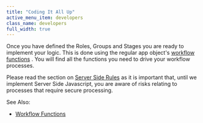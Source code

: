 ```yaml
---
title: "Coding It All Up"
active_menu_item: developers
class_name: developers
full_width: true
---
```



Once you have defined the Roles, Groups and Stages you are ready to implement your logic. This is done using the regular app object's [workflow functions](../../../scripting-apis/client-api/workflow-functions/index) . You will find all the functions you need to drive your workflow processes.

Please read the section on [Server Side Rules](server-side-rules) as it is important that, until we implement Server Side Javascript, you are aware of risks relating to processes that require secure processing.

See Also:

 - [Workflow Functions](../../../scripting-apis/client-api/workflow-functions/index)

